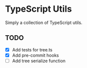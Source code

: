# TypeScript Utils

Simply a collection of TypeScript utils.

## TODO

- [x] Add tests for tree.ts
- [x] Add pre-commit hooks
- [ ] Add tree serialize function
